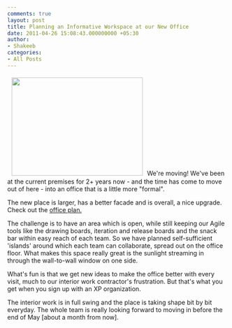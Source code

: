 ```yaml
---
comments: true
layout: post
title: Planning an Informative Workspace at our New Office
date: 2011-04-26 15:08:43.000000000 +05:30
author: 
- Shakeeb
categories:
- All Posts
---
```

<img class="alignleft size-medium wp-image-1279" style="margin-top: 5px; margin-bottom: 5px; margin-left: 10px; margin-right: 10px;" title="New Office" src="/images/S1080013-300x225.jpg" alt="" width="300" height="225" />We're moving! We've been at the current premises for 2+ years now - and the time has come to move out of here - into an office that is a little more "formal".

The new place is larger, has a better facade and is overall, a nice upgrade. Check out the <a href="http://www.homestyler.com/designprofile/58b86389-0d87-4317-b32c-417cc403caf6">office plan.</a>

The challenge is to have an area which is open, while still keeping our Agile tools like the drawing boards, iteration and release boards and the snack bar within easy reach of each team. So we have planned self-sufficient 'islands' around which each team can collaborate, spread out on the office floor. What makes this space really great is the sunlight streaming in through the wall-to-wall window on one side.

What's fun is that we get new ideas to make the office better with every visit, much to our interior work contractor's frustration. But that's what you get when you sign up with an XP organization.

The interior work is in full swing and the place is taking shape bit by  bit everyday. The whole team is really looking forward to moving in before the end of May [about a month from now].
